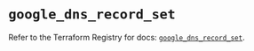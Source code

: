 # `google_dns_record_set`

Refer to the Terraform Registry for docs: [`google_dns_record_set`](https://registry.terraform.io/providers/hashicorp/google-beta/6.16.0/docs/resources/google_dns_record_set).
